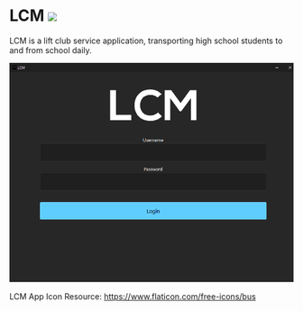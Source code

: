 # LCM <img src="./Resources/Branding/LCM.ico" width="20">

LCM is a lift club service application, transporting high school students to and from school daily.


![Login](Resources/Screenshots/Login.png "Login")


LCM App Icon Resource: https://www.flaticon.com/free-icons/bus